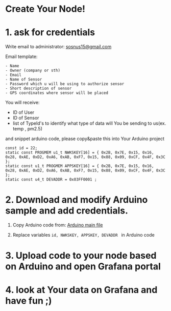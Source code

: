# Create Your Node!

# 1. ask for credentials

Write email to administrator: sosnus15@gmail.com

Email template: 

```
- Name
- Owner (company or sth)
- Email 
- Name of Sensor
- Password which u will be using to authorize sensor
- Short description of sensor
- GPS coordinates where sensor will be placed
```

You will receive:

- ID of User
- ID of Sensor
- list of TypeId's to identify what type of data will You be sending to us(ex. temp , pm2.5)

and snippet arduino code, please copy&paste this into Your Arduino project
```
const id = 22;
static const PROGMEM u1_t NWKSKEY[16] = { 0x2B, 0x7E, 0x15, 0x16, 0x28, 0xAE, 0xD2, 0xA6, 0xAB, 0xF7, 0x15, 0x88, 0x09, 0xCF, 0x4F, 0x3C };
static const u1_t PROGMEM APPSKEY[16] = { 0x2B, 0x7E, 0x15, 0x16, 0x28, 0xAE, 0xD2, 0xA6, 0xAB, 0xF7, 0x15, 0x88, 0x09, 0xCF, 0x4F, 0x3C };
static const u4_t DEVADDR = 0x03FF0001 ;
```

# 2. Download and modify Arduino sample and add credentials.

1. Copy Arduino code from: 
[Arduino main file](https://sosnus.github.io/LodzLove/arduinoFile.html)

2. Replace variables `id, NWKSKEY, APPSKEY, DEVADDR ` in Arduino code

# 3. Upload code to your node based on Arduino and open Grafana portal

# 4. look at Your data on Grafana and have fun ;)
